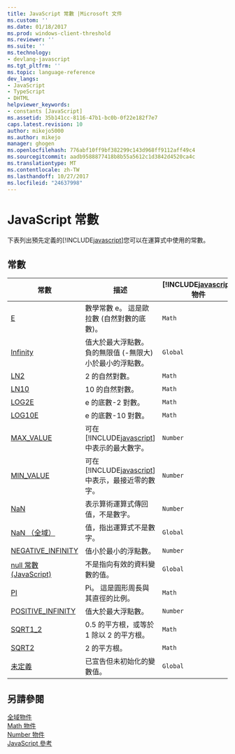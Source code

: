 ```yaml
---
title: JavaScript 常數 |Microsoft 文件
ms.custom: ''
ms.date: 01/18/2017
ms.prod: windows-client-threshold
ms.reviewer: ''
ms.suite: ''
ms.technology:
- devlang-javascript
ms.tgt_pltfrm: ''
ms.topic: language-reference
dev_langs:
- JavaScript
- TypeScript
- DHTML
helpviewer_keywords:
- constants [JavaScript]
ms.assetid: 35b141cc-8116-47b1-bc0b-0f22e182f7e7
caps.latest.revision: 10
author: mikejo5000
ms.author: mikejo
manager: ghogen
ms.openlocfilehash: 776abf10ff9bf382299c143d968ff9112aff49c4
ms.sourcegitcommit: aadb9588877418b8b55a5612c1d3842d4520ca4c
ms.translationtype: MT
ms.contentlocale: zh-TW
ms.lasthandoff: 10/27/2017
ms.locfileid: "24637998"
---
```

# <a name="javascript-constants"></a>JavaScript 常數
下表列出預先定義的[!INCLUDE[javascript](../../javascript/includes/javascript-md.md)]您可以在運算式中使用的常數。  
  
## <a name="constants"></a>常數  
  
|常數|描述|[!INCLUDE[javascript](../../javascript/includes/javascript-md.md)]物件|  
|--------------|-----------------|-----------------------------------------------------------------------|  
|[E](../../javascript/reference/math-constants-javascript.md)|數學常數 e。 這是歐拉數 (自然對數的底數)。|`Math`|  
|[Infinity](../../javascript/reference/infinity-constant-javascript.md)|值大於最大浮點數。 負的無限值 (-無限大) 小於最小的浮點數。|`Global`|  
|[LN2](../../javascript/reference/math-constants-javascript.md)|2 的自然對數。|`Math`|  
|[LN10](../../javascript/reference/math-constants-javascript.md)|10 的自然對數。|`Math`|  
|[LOG2E](../../javascript/reference/math-constants-javascript.md)|e 的底數-2 對數。|`Math`|  
|[LOG10E](../../javascript/reference/math-constants-javascript.md)|e 的底數-10 對數。|`Math`|  
|[MAX_VALUE](../../javascript/reference/number-constants-javascript.md)|可在 [!INCLUDE[javascript](../../javascript/includes/javascript-md.md)] 中表示的最大數字。|`Number`|  
|[MIN_VALUE](../../javascript/reference/number-constants-javascript.md)|可在 [!INCLUDE[javascript](../../javascript/includes/javascript-md.md)] 中表示，最接近零的數字。|`Number`|  
|[NaN](../../javascript/reference/number-constants-javascript.md)|表示算術運算式傳回值，不是數字。|`Number`|  
|[NaN （全域）](../../javascript/reference/nan-constant-javascript.md)|值，指出運算式不是數字。|`Global`|  
|[NEGATIVE_INFINITY](../../javascript/reference/number-constants-javascript.md)|值小於最小的浮點數。|`Number`|  
|[null 常數 (JavaScript)](../../javascript/reference/null-constant-javascript.md)|不是指向有效的資料變數的值。|`Global`|  
|[PI](../../javascript/reference/math-constants-javascript.md)|Pi。 這是圓形周長與其直徑的比例。|`Math`|  
|[POSITIVE_INFINITY](../../javascript/reference/number-constants-javascript.md)|值大於最大浮點數。|`Number`|  
|[SQRT1_2](../../javascript/reference/math-constants-javascript.md)|0.5 的平方根，或等於 1 除以 2 的平方根。|`Math`|  
|[SQRT2](../../javascript/reference/math-constants-javascript.md)|2 的平方根。|`Math`|  
|[未定義](../../javascript/reference/undefined-constant-javascript.md)|已宣告但未初始化的變數值。|`Global`|  
  
## <a name="see-also"></a>另請參閱  
 [全域物件](../../javascript/reference/global-object-javascript.md)   
 [Math 物件](../../javascript/reference/math-object-javascript.md)   
 [Number 物件](../../javascript/reference/number-object-javascript.md)   
 [JavaScript 參考](../../javascript/reference/javascript-reference.md)